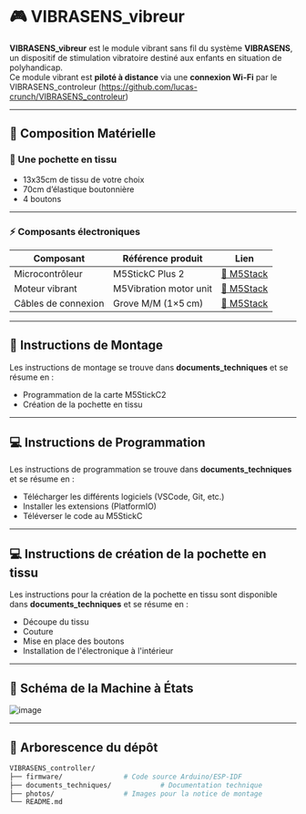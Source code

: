 # 🎮 VIBRASENS_vibreur

**VIBRASENS_vibreur** est le module vibrant sans fil du système **VIBRASENS**, un dispositif de stimulation vibratoire destiné aux enfants en situation de polyhandicap.  
Ce module vibrant est **piloté à distance** via une **connexion Wi-Fi** par le VIBRASENS_controleur (https://github.com/lucas-crunch/VIBRASENS_controleur)

---

## 🧰 Composition Matérielle

### 🔩 Une pochette en tissu

- 13x35cm de tissu de votre choix
- 70cm d’élastique boutonnière
- 4 boutons

---

### ⚡ Composants électroniques

| Composant                | Référence produit | Lien |
|--------------------------|-------------------|------|
| Microcontrôleur          | M5StickC Plus 2   | [🔗 M5Stack](https://shop.m5stack.com/products/m5stickc-plus2-esp32-mini-iot-development-kit) |
| Moteur vibrant           | M5Vibration motor unit | [🔗 M5Stack](https://shop.m5stack.com/products/scroll-unit-with-hollow-shaft-encoder-ec10e1220501](https://shop.m5stack.com/products/vibration-motor-unit)) |
| Câbles de connexion      | Grove M/M (1×5 cm) | [🔗 M5Stack](https://shop.m5stack.com/products/4pin-buckled-grove-cable) |

---

## 🧾 Instructions de Montage

Les instructions de montage se trouve dans **documents_techniques** et se résume en : 
- Programmation de la carte M5StickC2
- Création de la pochette en tissu

---

## 💻 Instructions de Programmation

Les instructions de programmation se trouve dans **documents_techniques** et se résume en : 
- Télécharger les différents logiciels (VSCode, Git, etc.)
- Installer les extensions (PlatformIO)
- Téléverser le code au M5StickC

---

## 💻 Instructions de création de la pochette en tissu

Les instructions pour la création de la pochette en tissu sont disponible dans **documents_techniques** et se résume en : 
- Découpe du tissu
- Couture
- Mise en place des boutons
- Installation de l'électronique à l'intérieur

---

## 🔄 Schéma de la Machine à États

![image](https://github.com/user-attachments/assets/d8961ceb-379e-40cf-b3de-bb2fec11b7af)

--- 

## 📂 Arborescence du dépôt

```bash
VIBRASENS_controller/
├── firmware/               # Code source Arduino/ESP-IDF
├── documents_techniques/            # Documentation technique
├── photos/                 # Images pour la notice de montage
└── README.md
